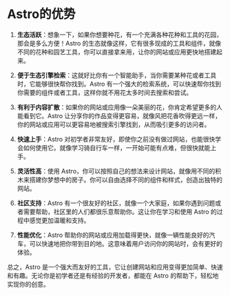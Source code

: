# Astro的优势

1. **生态活跃**：想象一下，如果你想要种花，有一个充满各种花种和工具的花园，那会是多么方便！Astro 的生态就像这样，它有很多现成的工具和组件，就像不同的花种和园艺工具，你可以直接拿来用，让你的网站或应用更快地搭建起来。

2. **便于生态引擎检索**：这就好比你有一个智能助手，当你需要某种花或者工具时，它能够很快帮你找到。Astro 有一个强大的检索系统，可以快速帮你找到你需要的组件或者工具，这样你就不用花太多时间去搜索和尝试。

3. **有利于内容扩散**：如果你的网站或应用像一朵美丽的花，你肯定希望更多的人能看到它。Astro 让分享你的作品变得更容易，就像风把花香吹得更远一样，你的网站或应用可以更容易地被搜索引擎找到，从而吸引更多的访问者。

4. **快速上手**：Astro 对初学者非常友好，即使你之前没有做过网站，也能很快学会如何使用它。就像学习骑自行车一样，一开始可能有点难，但很快就能上手。

5. **灵活性高**：使用 Astro，你可以按照自己的想法来设计网站，就像用不同的积木来搭建你梦想中的房子。你可以自由选择不同的组件和样式，创造出独特的网站。

6. **社区支持**：Astro 有一个很友好的社区，就像一个大家庭，如果你遇到问题或者需要帮助，社区里的人们都很乐意帮助你。这让你在学习和使用 Astro 的过程中感觉更加温暖和支持。

7. **性能优化**：Astro 帮助你的网站或应用加载得更快，就像一辆性能良好的汽车，可以快速地把你带到目的地。这意味着用户访问你的网站时，会有更好的体验。

总之，Astro 是一个强大而友好的工具，它让创建网站和应用变得更加简单、快速和有趣。无论你是初学者还是有经验的开发者，都能在 Astro 的帮助下，轻松地实现你的创意。
